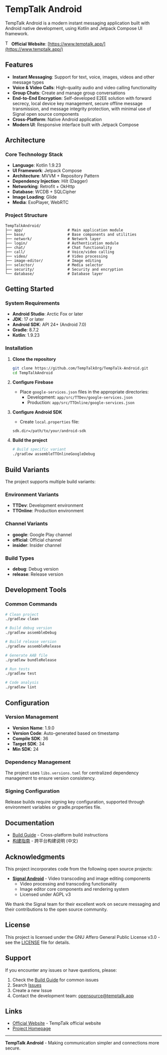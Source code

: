 # TempTalk Android

TempTalk Android is a modern instant messaging application built with Android native development, using Kotlin and Jetpack Compose UI framework.

<a href="https://www.temptalk.app/" target="_blank"><img src="https://github.com/user-attachments/assets/a6005000-9f4a-4a68-a7d0-90e5c7cbb76d" width="16" height="16" alt="TempTalk Logo" /></a> **Official Website**: [https://www.temptalk.app/](https://www.temptalk.app/)

## Features

- **Instant Messaging**: Support for text, voice, images, videos and other message types
- **Voice & Video Calls**: High-quality audio and video calling functionality
- **Group Chats**: Create and manage group conversations
- **End-to-End Encryption**: Self-developed E2EE solution with forward secrecy, local device key management, secure offline message transmission, and message integrity protection, with minimal use of Signal open source components
- **Cross-Platform**: Native Android application
- **Modern UI**: Responsive interface built with Jetpack Compose

## Architecture

### Core Technology Stack
- **Language**: Kotlin 1.9.23
- **UI Framework**: Jetpack Compose
- **Architecture**: MVVM + Repository Pattern
- **Dependency Injection**: Hilt (Dagger)
- **Networking**: Retrofit + OkHttp
- **Database**: WCDB + SQLCipher
- **Image Loading**: Glide
- **Media**: ExoPlayer, WebRTC

### Project Structure
```
TempTalkAndroid/
├── app/                    # Main application module
├── base/                   # Base components and utilities
├── network/                # Network layer
├── login/                  # Authentication module
├── chat/                   # Chat functionality
├── call/                   # Voice/video calling
├── video/                  # Video processing
├── image-editor/           # Image editing
├── selector/               # Media selector
├── security/               # Security and encryption
└── database/               # Database layer
```

## Getting Started

### System Requirements

- **Android Studio**: Arctic Fox or later
- **JDK**: 17 or later
- **Android SDK**: API 24+ (Android 7.0)
- **Gradle**: 8.7.2
- **Kotlin**: 1.9.23

### Installation

1. **Clone the repository**
   ```bash
   git clone https://github.com/TempTalkOrg/TempTalk-Android.git
   cd TempTalkAndroid
   ```

2. **Configure Firebase**
   - Place `google-services.json` files in the appropriate directories:
     - Development: `app/src/TTDev/google-services.json`
     - Production: `app/src/TTOnline/google-services.json`

3. **Configure Android SDK**
   - Create `local.properties` file:
   ```properties
   sdk.dir=/path/to/your/android-sdk
   ```

4. **Build the project**
   ```bash
   # Build specific variant
   ./gradlew assembleTTOnlineGoogleDebug
   ```

## Build Variants

The project supports multiple build variants:

### Environment Variants
- **TTDev**: Development environment
- **TTOnline**: Production environment

### Channel Variants
- **google**: Google Play channel
- **official**: Official channel
- **insider**: Insider channel

### Build Types
- **debug**: Debug version
- **release**: Release version

## Development Tools

### Common Commands

```bash
# Clean project
./gradlew clean

# Build debug version
./gradlew assembleDebug

# Build release version
./gradlew assembleRelease

# Generate AAB file
./gradlew bundleRelease

# Run tests
./gradlew test

# Code analysis
./gradlew lint
```

## Configuration

### Version Management
- **Version Name**: 1.9.0
- **Version Code**: Auto-generated based on timestamp
- **Compile SDK**: 36
- **Target SDK**: 34
- **Min SDK**: 24

### Dependency Management
The project uses `libs.versions.toml` for centralized dependency management to ensure version consistency.

### Signing Configuration
Release builds require signing key configuration, supported through environment variables or gradle.properties file.

## Documentation

- [Build Guide](BuildGuide.md) - Cross-platform build instructions
- [构建指南](BuildGuide_CN.md) - 跨平台构建说明 (中文)

## Acknowledgments

This project incorporates code from the following open source projects:

- **[Signal Android](https://github.com/signalapp/Signal-Android)** - Video transcoding and image editing components
  - Video processing and transcoding functionality
  - Image editor core components and rendering system
  - Licensed under AGPL v3

We thank the Signal team for their excellent work on secure messaging and their contributions to the open source community.

## License

This project is licensed under the GNU Affero General Public License v3.0 - see the [LICENSE](LICENSE) file for details.

## Support

If you encounter any issues or have questions, please:

1. Check the [Build Guide](BuildGuide.md) for common issues
2. Search [Issues](https://github.com/TempTalkOrg/TempTalk-Android/issues)
3. Create a new Issue
4. Contact the development team: opensource@temptalk.app

## Links

- [Official Website](https://www.temptalk.app/) - TempTalk official website
- [Project Homepage](https://github.com/TempTalkOrg/TempTalk-Android)

---

**TempTalk Android** - Making communication simpler and connections more secure.